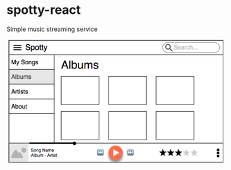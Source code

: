 # spotty-react

Simple music streaming service

![mockup](https://raw.githubusercontent.com/ihor4568/spotty-vanilla/master/mockup.png)
